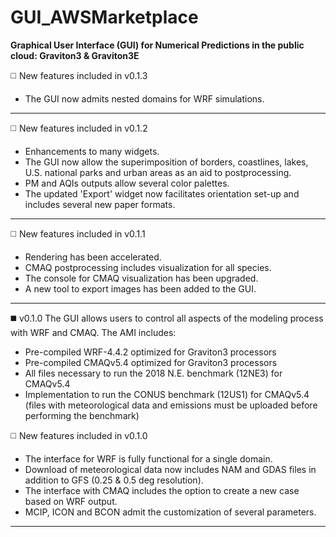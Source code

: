 # GUI_AWSMarketplace

**Graphical User Interface (GUI) for Numerical Predictions in the public cloud: Graviton3 & Graviton3E**

:white_medium_square: New features included in v0.1.3
+ The GUI now admits nested domains for WRF simulations.
___________________________________________________________________________________________________________________________________________
:white_medium_square: New features included in v0.1.2
+ Enhancements to many widgets.
+ The GUI now allow the superimposition of borders, coastlines, lakes, U.S. national parks and urban areas as an aid to postprocessing.
+ PM and AQIs outputs allow several color palettes.
+ The updated 'Export' widget now facilitates orientation set-up and includes several new paper formats.
___________________________________________________________________________________________________________________________________________
:white_medium_square: New features included in v0.1.1
+ Rendering has been accelerated.
+ CMAQ postprocessing includes visualization for all species.
+ The console for CMAQ visualization has been upgraded.
+ A new tool to export images has been added to the GUI.
___________________________________________________________________________________________________________________________________________
:black_medium_square: v0.1.0
The GUI allows users to control all aspects of the modeling process with WRF and CMAQ.
The AMI includes:
+ Pre-compiled WRF-4.4.2 optimized for Graviton3 processors  
+ Pre-compiled CMAQv5.4 optimized for Graviton3 processors  
+ All files necessary to run the 2018 N.E. benchmark (12NE3) for CMAQv5.4
+ Implementation to run the CONUS benchmark (12US1) for CMAQv5.4 (files with meteorological data and emissions must be uploaded before performing the benchmark)

:white_medium_square: New features included in v0.1.0
+ The interface for WRF is fully functional for a single domain.
+ Download of meteorological data now includes NAM and GDAS files in addition to GFS (0.25 & 0.5 deg resolution).
+ The interface with CMAQ includes the option to create a new case based on WRF output.
+ MCIP, ICON and BCON admit the customization of several parameters.

___________________________________________________________________________________________________________________________________________

